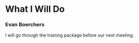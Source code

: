 # What I Will Do
### Evan Boerchers
I will go through the training package before our next meeting.
